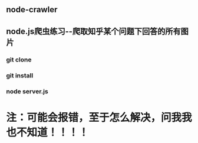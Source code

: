 ## node-crawler
## node.js爬虫练习--爬取知乎某个问题下回答的所有图片
### git clone
### git install
### node server.js
# 注：可能会报错，至于怎么解决，问我我也不知道！！！！
